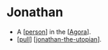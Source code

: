 # Jonathan

- A [[person]] in the [[Agora]].
- [[pull]] [[jonathan-the-utopian]].


[//begin]: # "Autogenerated link references for markdown compatibility"
[person]: person "Person"
[Agora]: agora "Agora"
[pull]: pull "Pull"
[jonathan-the-utopian]: jonathan-the-utopian "Jonathan the Utopian"
[//end]: # "Autogenerated link references"